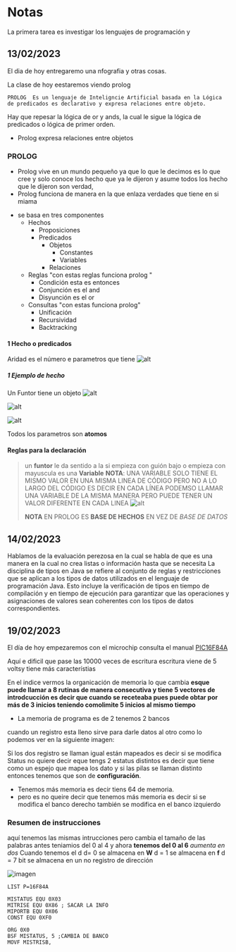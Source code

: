 # Notas

La primera tarea es investigar los lenguajes de programación y 

## 13/02/2023

El dia de hoy entregaremo una nfografia y otras cosas. 

La clase de hoy eestaremos viendo prolog 

````
PROLOG  Es un lenguaje de Inteligncie Artificial basada en la Lógica de predicados es declarativo y expresa relaciones entre objeto. 
````

Hay que repesar la lógica de or y ands, la cual le sigue la lógica de predicados o lógica de primer orden. 

- Prolog expresa relaciones entre objetos 

### PROLOG 
* Prolog vive en un mundo pequeño ya que lo que le decimos es lo que cree y solo conoce los hecho que ya le dijeron y asume todos los hecho que le dijeron son verdad, 
* Prolog funciona de manera en la que enlaza verdades que tiene en si miama

- se basa en tres componentes 
    - Hechos 
      - Proposiciones
      - Predicados
        - Objetos
          - Constantes
          - Variables
        - Relaciones
    - Reglas "con estas reglas funciona prolog "
      - Condición esta es entonces 
      - Conjunción es el and
      - Disyunción es el or 
    - Consultas "con estas funciona prolog"
      - Unificación 
      - Recursividad
      - Backtracking 


#### 1 Hecho o predicados 
Aridad es el número e parametros que tiene 
![alt](/img/2023-02-13_01.png)

##### 1 Ejemplo de hecho
Un Funtor tiene un objeto 
![alt](/img/2023-02-13_02.png)

![alt](/img/2023-02-13_03.png)

![alt](/img/2023-02-13_04.png)

Todos los parametros son **atomos** 

#### Reglas para la declaración 

> un **funtor** le da sentido a la 
> si empieza con guión bajo o empieza con mayuscula es una **Variable**
> **NOTA**: UNA VARIABLE SOLO TIENE EL MISMO VALOR EN UNA MISMA LINEA DE CÓDIGO PERO NO A LO LARGO DEL CÓDIGO ES DECIR EN CADA LÍNEA PODEMSO LLAMAR UNA VARIABLE DE LA MISMA MANERA PERO PUEDE TENER UN VALOR DIFERENTE EN CADA LINEA 
> ![alt](/img/2023-02-13_05.png)
>
> **NOTA** EN PROLOG ES **BASE DE HECHOS** EN VEZ DE *BASE DE DATOS*


## 14/02/2023

Hablamos de la evaluación perezosa en la cual se habla de que es una manera en la cual no crea listas o información hasta que se necesita La disciplina de tipos en Java se refiere al conjunto de reglas y restricciones que se aplican a los tipos de datos utilizados en el lenguaje de programación Java. Esto incluye la verificación de tipos en tiempo de compilación y en tiempo de ejecución para garantizar que las operaciones y asignaciones de valores sean coherentes con los tipos de datos correspondientes.

## 19/02/2023

El día de hoy empezaremos con el microchip consulta el manual [PIC16F84A](https://ww1.microchip.com/downloads/en/devicedoc/35007b.pdf)

Aquí e dificil que pase las 10000 veces de escritura escritura 
viene de 5 voltsy tiene más característias 

En el indice vermos la organicación de memoria 
lo que cambia **esque puede llamar a 8 rutinas de manera consecutiva y tiene 5 vectores de introdcucción es decir que cuando se receteaba pues puede obtar por más de 3 inicios teniendo comolimite 5 inicios al mismo tiempo**

- La memoria de programa es de 2 tenemos 2 bancos 

cuando un registro esta lleno sirve para darle datos al otro como lo podemos ver en la siguiente imagen:

Si los dos registro se llaman igual están mapeados es decir si se modifica Status no quiere decir eque tengs 2 estatus distintos es decir que tiene como un espejo que mapea los dato y si las pilas se llaman distinto entonces tenemos que son de **configuración**.


- Tenemos más memoria es decir tiens 64 de memoria.
- pero es no queire decir que tenemos más memoria es decir si se modifica el banco derecho también se modifica en el banco izquierdo


### Resumen de instrucciones

aquí tenemos las mismas intrucciones pero cambia el tamaño de las palabras antes teniamios del 0 al 4 y ahora **tenemos del 0 al 6** *aumenta en dos*
Cuando tenemos el d 
  d= 0 se almacena en **W**
  d = 1 se almacena en **f**
  d = 7 bit se almacena en un no registro de dirección

  ![imagen](/img/2023-02-16-2.png)


````
LIST P=16F84A

MISTATUS EQU 0X03
MITRISE EQU 0X86 ; SACAR LA INFO
MIPORTB EQU 0X06
CONST EQU 0XF0

ORG 0X0
BSF MISTATUS, 5 ;CAMBIA DE BANCO
MOVF MISTRISB, 

````